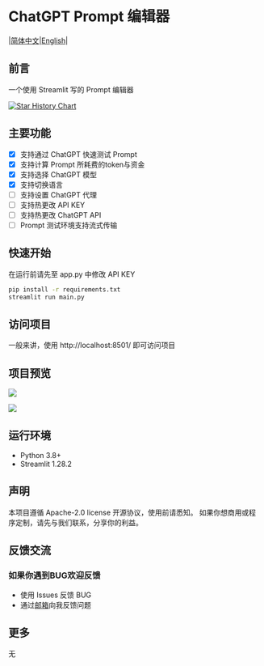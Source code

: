 # ChatGPT Prompt 编辑器

|[简体中文](https://github.com/HowardJoness/Prompt_editor/blob/main/README.md)|[English](https://github.com/HowardJoness/Prompt_editor/blob/main/README_English.md)|

## 前言
一个使用 Streamlit 写的 Prompt 编辑器

[![Star History Chart](https://api.star-history.com/svg?repos=HowardJoness/Prompt_editor&type=Date)](https://star-history.com/#HowardJoness/Prompt_editor&Date)

## 主要功能

 - [x] 支持通过 ChatGPT 快速测试 Prompt
 - [x] 支持计算 Prompt 所耗费的token与资金
 - [x] 支持选择 ChatGPT 模型
 - [x] 支持切换语言
 - [ ] 支持设置 ChatGPT 代理
 - [ ] 支持热更改 API KEY
 - [ ] 支持热更改 ChatGPT API
 - [ ] Prompt 测试环境支持流式传输

## 快速开始

在运行前请先至 app.py 中修改 API KEY

```bash
pip install -r requirements.txt
streamlit run main.py
```

## 访问项目

一般来讲，使用 http://localhost:8501/ 即可访问项目

## 项目预览

![](https://blog.howardjones.cn/post-images/1707818491354.png)

![](https://blog.howardjones.cn/post-images/1707818496123.png)

## 运行环境
 - Python 3.8+
 - Streamlit 1.28.2

## 声明
本项目遵循 Apache-2.0 license 开源协议，使用前请悉知。 如果你想商用或程序定制，请先与我们联系，分享你的利益。

## 反馈交流
### 如果你遇到BUG欢迎反馈

 - 使用 Issues 反馈 BUG
 - 通过[邮箱](howardjones1919810@gmail.com)向我反馈问题

## 更多
无
